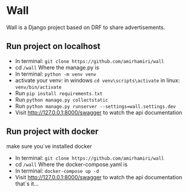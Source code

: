 # Wall
Wall is a Django project based on DRF to share advertisements.
## Run project on localhost
- In terminal: `git clone https://github.com/amirhamiri/wall`
- cd `/wall` Where the manage.py is
- In terminal: `python -m venv venv`
- activate your venv: in windows `cd venv\scripts\activate` in linux: `venv/bin/activate`
- Run `pip install requirements.txt`
- Run `python manage.py collectstatic`
- Run `python manage.py runserver --settings=wall.settings.dev`
- Visit http://127.0.0.1:8000/swagger to watch the api documentation
## Run project with docker
make sure you`ve installed docker
- In terminal: `git clone https://github.com/amirhamiri/wall`
- cd `/wall` Where the docker-compose.yaml is
- In terminal: `docker-compose up -d`
- Visit http://127.0.0.1:8000/swagger to watch the api documentation
that`s it...